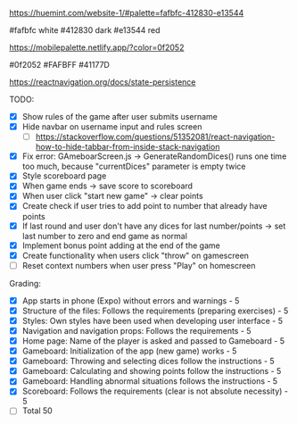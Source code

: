 https://huemint.com/website-1/#palette=fafbfc-412830-e13544

#fafbfc white
#412830 dark
#e13544 red


https://mobilepalette.netlify.app/?color=0f2052

#0f2052
#FAFBFF
#41177D

https://reactnavigation.org/docs/state-persistence


TODO:
- [x] Show rules of the game after user submits username
- [x] Hide navbar on username input and rules screen
  - [ ] https://stackoverflow.com/questions/51352081/react-navigation-how-to-hide-tabbar-from-inside-stack-navigation
- [x] Fix error: GAmeboarScreen.js -> GenerateRandomDices() runs one time too much, because "currentDices" parameter is empty twice
- [x] Style scoreboard page
- [x] When game ends -> save score to scoreboard
- [x] When user click "start new game" -> clear points
- [x] Create check if user tries to add point to number that already have points
- [x] If last round and user don't have any dices for last number/points -> set last number to zero and end game as normal
- [x] Implement bonus point adding at the end of the game
- [x] Create functionality when users click "throw" on gamescreen
- [ ] Reset context numbers when user press "Play" on homescreen

Grading:
- [x] App starts in phone (Expo) without errors and warnings - 5
- [x] Structure of the files: Follows the requirements (preparing exercises) - 5
- [x] Styles: Own styles have been used when developing user interface - 5
- [x] Navigation and navigation props: Follows the requirements - 5
- [x] Home page: Name of the player is asked and passed to Gameboard - 5
- [x] Gameboard: Initialization of the app (new game) works - 5
- [x] Gameboard: Throwing and selecting dices follow the instructions - 5
- [x] Gameboard: Calculating and showing points follow the instructions - 5
- [x] Gameboard: Handling abnormal situations follows the instructions - 5
- [x] Scoreboard: Follows the requirements (clear is not absolute necessity) - 5
- [ ] Total 50